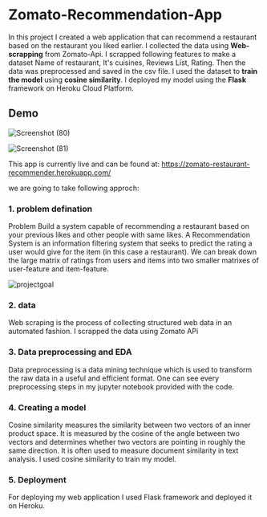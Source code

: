 # Zomato-Recommendation-App

In this project I created a web application that can recommend a restaurant based on the restaurant you liked earlier.
I collected the data using **Web-scrapping** from Zomato-Api. I scrapped following features to make a dataset Name of restaurant, It's cuisines, Reviews List, Rating.
Then the data was preprocessed and saved in the csv file. I used the dataset to **train the model** using **cosine similarity**. I deployed my model using the **Flask** framework on Heroku Cloud Platform.

## Demo

![Screenshot (80)](https://user-images.githubusercontent.com/54037847/104320342-3576a780-5508-11eb-9bf4-70948a039665.png)

![Screenshot (81)](https://user-images.githubusercontent.com/54037847/104320349-37d90180-5508-11eb-8de0-3d9cc98fc55a.png)


This app is currently live and can be found at: https://zomato-restaurant-recommender.herokuapp.com/ 

we are going to take following approch:

### 1. problem defination
Problem Build a system capable of recommending a restaurant based on your previous likes and other people with same likes.
A Recommendation System is an information filtering system that seeks to predict the rating a user would give for the item (in this case a restaurant). We can break down the large matrix of ratings from users and items into two smaller matrixes of user-feature and item-feature.

![projectgoal](https://user-images.githubusercontent.com/54037847/104321079-26dcc000-5509-11eb-9396-8eb3e4b82ab2.png)


### 2. data
Web scraping is the process of collecting structured web data in an automated fashion. I scrapped the data using Zomato APi 

### 3. Data preprocessing and EDA

 Data preprocessing is a data mining technique which is used to transform the raw data in a useful and efficient format.
 One can see every preprocessing steps in my jupyter notebook provided with the code. 
 
### 4. Creating a model
 Cosine similarity measures the similarity between two vectors of an inner product space. It is measured by the cosine of the angle between two vectors and determines whether two vectors are pointing in roughly the same direction. It is often used to measure document similarity in text analysis. I used cosine similarity to train my model. 
 
### 5. Deployment
For deploying my web application I used Flask framework and deployed it on Heroku.
